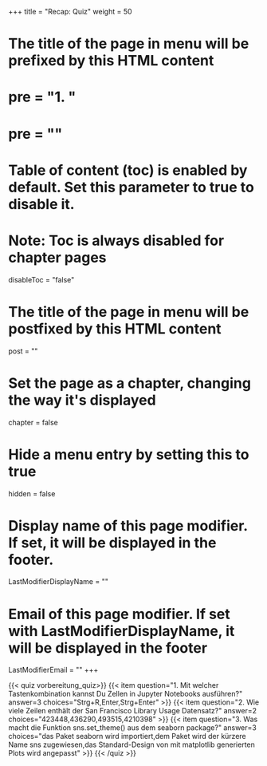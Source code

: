 +++
title = "Recap: Quiz"
weight = 50
# The title of the page in menu will be prefixed by this HTML content
# pre = "<b>1. </b>"
# pre = "<i class='fab fa-github'></i>"
# Table of content (toc) is enabled by default. Set this parameter to true to disable it.
# Note: Toc is always disabled for chapter pages
disableToc = "false"
# The title of the page in menu will be postfixed by this HTML content
post = ""
# Set the page as a chapter, changing the way it's displayed
chapter = false
# Hide a menu entry by setting this to true
hidden = false
# Display name of this page modifier. If set, it will be displayed in the footer.
LastModifierDisplayName = ""
# Email of this page modifier. If set with LastModifierDisplayName, it will be displayed in the footer
LastModifierEmail = ""
+++

{{< quiz vorbereitung_quiz>}}
{{< item question="1. Mit welcher Tastenkombination kannst Du Zellen in Jupyter Notebooks ausführen?" answer=3 choices="Strg+R,Enter,Strg+Enter" >}}
{{< item question="2. Wie viele Zeilen enthält der San Francisco Library Usage Datensatz?" answer=2 choices="423448,436290,493515,4210398" >}}
{{< item question="3. Was macht die Funktion sns.set_theme() aus dem seaborn package?" answer=3 choices="das Paket seaborn wird importiert,dem Paket wird der kürzere Name sns zugewiesen,das Standard-Design von mit matplotlib generierten Plots wird angepasst" >}}
{{< /quiz >}}
